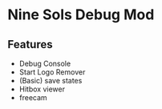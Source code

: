 # Nine Sols Debug Mod

## Features
- Debug Console
- Start Logo Remover
- (Basic) save states
- Hitbox viewer
- freecam
